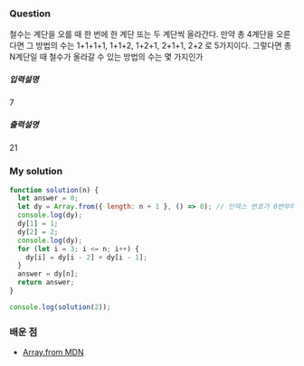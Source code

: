 ### Question

철수는 계단을 오를 때 한 번에 한 계단 또는 두 계단씩 올라간다. 만약 총 4계단을 오른다면
그 방법의 수는
1+1+1+1, 1+1+2, 1+2+1, 2+1+1, 2+2 로 5가지이다.
그렇다면 총 N계단일 때 철수가 올라갈 수 있는 방법의 수는 몇 가지인가

##### 입력설명

7

##### 출력설명

21

### My solution

```javascript
function solution(n) {
  let answer = 0;
  let dy = Array.from({ length: n + 1 }, () => 0); // 인덱스 번호가 0번부터 7번까지 생겨야 하기 떄문에 n+1
  console.log(dy);
  dy[1] = 1;
  dy[2] = 2;
  console.log(dy);
  for (let i = 3; i <= n; i++) {
    dy[i] = dy[i - 2] + dy[i - 1];
  }
  answer = dy[n];
  return answer;
}

console.log(solution(2));
```

### 배운 점

- [Array.from MDN](https://developer.mozilla.org/ko/docs/Web/JavaScript/Reference/Global_Objects/Array/from)
